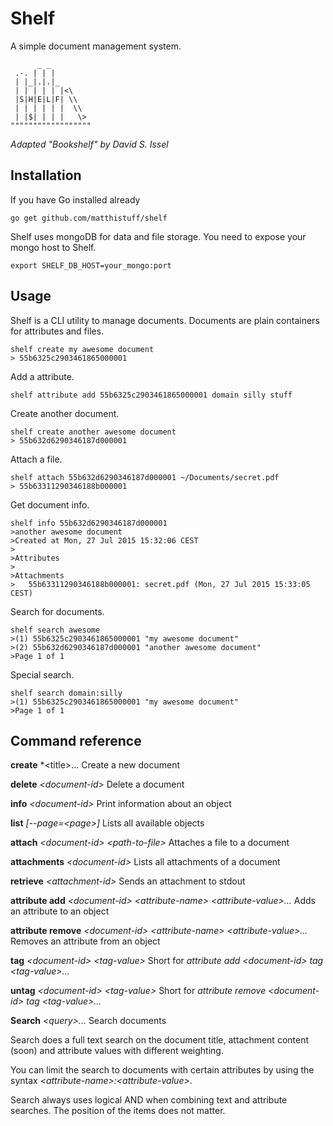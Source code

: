 # Shelf

A simple document management system.

```   
      _ _
 .-. | | |
 | |_|.|.|_
 | | | | | |<\
 |S|H|E|L|F| \\
 | | | | | |  \\
 | |$| | | |   \>
""""""""""""""""""
```
*Adapted "Bookshelf" by David S. Issel*

## Installation

If you have Go installed already

```
go get github.com/matthistuff/shelf
```

Shelf uses mongoDB for data and file storage. You need to expose your mongo host to Shelf.

```
export SHELF_DB_HOST=your_mongo:port
```

## Usage

Shelf is a CLI utility to manage documents. Documents are plain containers for attributes and files.

```
shelf create my awesome document
> 55b6325c2903461865000001
```

Add a attribute.

```
shelf attribute add 55b6325c2903461865000001 domain silly stuff
```

Create another document.

```
shelf create another awesome document
> 55b632d6290346187d000001
```

Attach a file.

```
shelf attach 55b632d6290346187d000001 ~/Documents/secret.pdf
> 55b63311290346188b000001
```

Get document info.

```
shelf info 55b632d6290346187d000001
>another awesome document
>Created at Mon, 27 Jul 2015 15:32:06 CEST
>
>Attributes
>
>Attachments
>	55b63311290346188b000001: secret.pdf (Mon, 27 Jul 2015 15:33:05 CEST)
```

Search for documents.

```
shelf search awesome
>(1) 55b6325c2903461865000001 "my awesome document"
>(2) 55b632d6290346187d000001 "another awesome document"
>Page 1 of 1
```

Special search.

```
shelf search domain:silly
>(1) 55b6325c2903461865000001 "my awesome document"
>Page 1 of 1
```

## Command reference

**create** *\<title>...
Create a new document

**delete** *\<document-id>*
Delete a document

**info** *\<document-id>*
Print information about an object

**list** *[--page=\<page>]*
Lists all available objects

**attach** *\<document-id> \<path-to-file>*
Attaches a file to a document

**attachments** *\<document-id>*
Lists all attachments of a document

**retrieve** *\<attachment-id>*
Sends an attachment to stdout

**attribute add** *\<document-id> \<attribute-name> \<attribute-value>...*
Adds an attribute to an object

**attribute remove** *\<document-id> \<attribute-name> \<attribute-value>...*
Removes an attribute from an object

**tag** *\<document-id> \<tag-value>*
Short for *attribute add \<document-id> tag \<tag-value>...*

**untag** *\<document-id> \<tag-value>*
Short for *attribute remove \<document-id> tag \<tag-value>...*

**Search** *\<query>...*
Search documents

Search does a full text search on the document title, attachment content (soon) and attribute values with different weighting.

You can limit the search to documents with certain attributes by using the syntax *\<attribute-name>:\<attribute-value>*.

Search always uses logical AND when combining text and attribute searches. The position of the items does not matter.